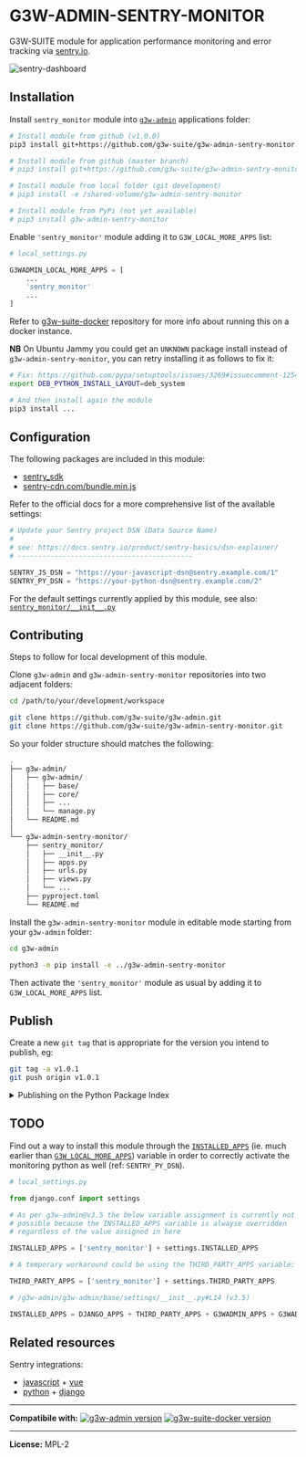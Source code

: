# G3W-ADMIN-SENTRY-MONITOR

G3W-SUITE module for application performance monitoring and error tracking via [sentry.io](https://sentry.io/).

![sentry-dashboard](https://user-images.githubusercontent.com/9614886/213207306-f23be240-2af2-4ce1-8671-0bb1d102444f.png)

## Installation

Install `sentry_monitor` module into [`g3w-admin`](https://github.com/g3w-suite/g3w-admin/tree/v.3.5.x/g3w-admin) applications folder:

```sh
# Install module from github (v1.0.0)
pip3 install git+https://github.com/g3w-suite/g3w-admin-sentry-monitor.git@v1.0.0

# Install module from github (master branch)
# pip3 install git+https://github.com/g3w-suite/g3w-admin-sentry-monitor.git@master

# Install module from local folder (git development)
# pip3 install -e /shared-volume/g3w-admin-sentry-monitor

# Install module from PyPi (not yet available)
# pip3 install g3w-admin-sentry-monitor
```

Enable `'sentry_monitor'` module adding it to `G3W_LOCAL_MORE_APPS` list:

```py
# local_settings.py

G3WADMIN_LOCAL_MORE_APPS = [
    ...
    'sentry_monitor'
    ...
]
```

Refer to [g3w-suite-docker](https://github.com/g3w-suite/g3w-suite-docker) repository for more info about running this on a docker instance.

**NB** On Ubuntu Jammy you could get an `UNKNOWN` package install instead of `g3w-admin-sentry-monitor`, you can retry installing it as follows to fix it:

```sh
# Fix: https://github.com/pypa/setuptools/issues/3269#issuecomment-1254507377
export DEB_PYTHON_INSTALL_LAYOUT=deb_system

# And then install again the module
pip3 install ...
```

## Configuration

The following packages are included in this module:

- [sentry_sdk](https://pypi.org/project/sentry-sdk/)
- [sentry-cdn.com/bundle.min.js](https://docs.sentry.io/platforms/javascript/install/cdn/)

Refer to the official docs for a more comprehensive list of the available settings:

```py
# Update your Sentry project DSN (Data Source Name)
#
# see: https://docs.sentry.io/product/sentry-basics/dsn-explainer/
# -------------------------------------------

SENTRY_JS_DSN = "https://your-javascript-dsn@sentry.example.com/1"
SENTRY_PY_DSN = "https://your-python-dsn@sentry.example.com/2"
```

For the default settings currently applied by this module, see also: [`sentry_monitor/__init__.py`](sentry_monitor/__init__.py) 

## Contributing

Steps to follow for local development of this module.

Clone `g3w-admin` and `g3w-admin-sentry-monitor` repositories into two adjacent folders:

```sh
cd /path/to/your/development/workspace

git clone https://github.com/g3w-suite/g3w-admin.git
git clone https://github.com/g3w-suite/g3w-admin-sentry-monitor.git
```

So your folder structure should matches the following:

```sh
.
├── g3w-admin/
│   ├── g3w-admin/
│   │   ├── base/
│   │   ├── core/
│   │   ├── ...
│   │   └── manage.py
│   └── README.md
│
└── g3w-admin-sentry-monitor/
    ├── sentry_monitor/
    │   ├── __init__.py
    │   ├── apps.py
    │   ├── urls.py
    │   ├── views.py
    │   └── ...
    ├── pyproject.toml
    └── README.md
```

Install the `g3w-admin-sentry-monitor` module in editable mode starting from your `g3w-admin` folder:

```sh
cd g3w-admin

python3 -m pip install -e ../g3w-admin-sentry-monitor
```

Then activate the `'sentry_monitor'` module as usual by adding it to `G3W_LOCAL_MORE_APPS` list.

## Publish

Create a new `git tag` that is appropriate for the version you intend to publish, eg:

```sh
git tag -a v1.0.1
git push origin v1.0.1
```

<details>
<summary> Publishing on the Python Package Index </summary>

Steps to follow when releasing a new software version on [PyPi](https://pypi.org/).

First make sure you have the latest versions of `pip`, `build` and `twine` installed:

```sh
python3 -m pip install --upgrade pip
python3 -m pip install --upgrade build
python3 -m pip install --upgrade twine
```

Build the `dist` folder starting from the same directory where `pyproject.toml` is located:

```sh
python3 -m build
```

Upload all to [PyPI](https://pypi.org/) and verify things look right:

```sh
twine upload dist/*
```

</details>

## TODO

Find out a way to install this module through the [`INSTALLED_APPS`](https://docs.djangoproject.com/en/2.2/ref/settings/#installed-apps) (ie. much earlier than [`G3W_LOCAL_MORE_APPS`](https://github.com/g3w-suite/g3w-admin/blob/537be844475043468fa0f792b33fe9cc88b76f31/g3w-admin/base/settings/__init__.py#L14)) variable in order to correctly activate the monitoring python as well (ref: `SENTRY_PY_DSN`).

```py
# local_settings.py

from django.conf import settings

# As per g3w-admin@v3.5 the below variable assignment is currently not
# possible because the INSTALLED_APPS variable is alwayse overridden 
# regardless of the value assigned in here

INSTALLED_APPS = ['sentry_monitor'] + settings.INSTALLED_APPS

# A temporary workaround could be using the THIRD_PARTY_APPS variable:

THIRD_PARTY_APPS = ['sentry_monitor'] + settings.THIRD_PARTY_APPS
```

```py
# /g3w-admin/g3w-admin/base/settings/__init__.py#L14 (v3.5)

INSTALLED_APPS = DJANGO_APPS + THIRD_PARTY_APPS + G3WADMIN_APPS + G3WADMIN_PROJECT_APPS
```


## Related resources

Sentry integrations:

- [javascript](https://docs.sentry.io/platforms/javascript) + [vue](https://docs.sentry.io/platforms/javascript/guides/vue/)
- [python](https://docs.sentry.io/platforms/python) + [django](https://docs.sentry.io/platforms/python/guides/django/)

---

**Compatibile with:**
[![g3w-admin version](https://img.shields.io/badge/g3w--admin-3.5-1EB300.svg?style=flat)](https://github.com/g3w-suite/g3w-admin/tree/v.3.5.x)
[![g3w-suite-docker version](https://img.shields.io/badge/g3w--suite--docker-3.5-1EB300.svg?style=flat)](https://github.com/g3w-suite/g3w-suite-docker/tree/v3.5.x)

---

**License:** MPL-2
